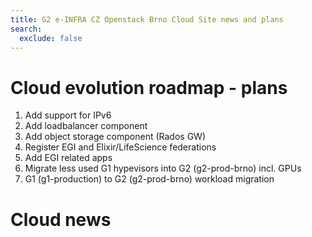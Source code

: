 ```yaml
---
title: G2 e-INFRA CZ Openstack Brno Cloud Site news and plans
search:
  exclude: false
---
```


# Cloud evolution roadmap - plans

1. Add support for IPv6
2. Add loadbalancer component
3. Add object storage component (Rados GW)
4. Register EGI and Elixir/LifeScience federations
5. Add EGI related apps
6. Migrate less used G1 hypevisors into G2 (g2-prod-brno) incl. GPUs
7. G1 (g1-production) to G2 (g2-prod-brno) workload migration


# Cloud news
